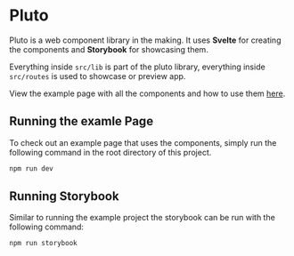 # Pluto

Pluto is a web component library in the making. It uses **Svelte** for creating the components and **Storybook** for showcasing them. 

Everything inside `src/lib` is part of the pluto library, everything inside `src/routes` is used to showcase or preview app.


View the example page with all the components and how to use them [here](pluto-ix76y.vercel.app).

## Running the examle Page

To check out an example page that uses the components, simply run the following command in the root directory of this project.

```bash
npm run dev
```

## Running Storybook

Similar to running the example project the storybook can be run with the following command:

```bash
npm run storybook
```


